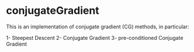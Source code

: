 # conjugateGradient
This is an implementation of conjugate gradient (CG) methods, in particular:

1- Steepest Descent
2- Conjugate Gradient
3- pre-conditioned Conjugate Gradient
